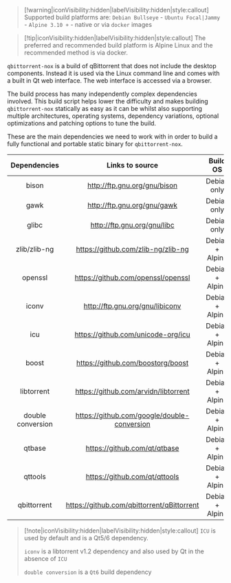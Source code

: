 > [!warning|iconVisibility:hidden|labelVisibility:hidden|style:callout] Supported build platforms are: `Debian Bullseye` - `Ubuntu Focal|Jammy` - `Alpine 3.10 +` - native or via `docker` images

> [!tip|iconVisibility:hidden|labelVisibility:hidden|style:callout] The preferred and recommended build platform is Alpine Linux and the recommended method is via docker.

`qbittorrent-nox` is a build of qBittorrent that does not include the desktop components. Instead it is used via the Linux command line and comes with a built in Qt web interface. The web interface is accessed via a browser.

The build process has many independently complex dependencies involved. This build script helps lower the difficulty and makes building `qbittorrent-nox` statically as easy as it can be whilst also supporting multiple architectures, operating systems, dependency variations, optional optimizations and patching options to tune the build.

These are the main dependencies we need to work with in order to build a fully functional and portable static binary for `qbittorrent-nox`.

|   Dependencies    |               Links to source                |    Build OS     | Requirements |
| :---------------: | :------------------------------------------: | :-------------: | :----------: |
|       bison       |         http://ftp.gnu.org/gnu/bison         |   Debian only   |   required   |
|       gawk        |         http://ftp.gnu.org/gnu/gawk          |   Debian only   |   required   |
|       glibc       |         http://ftp.gnu.org/gnu/libc          |   Debian only   |   required   |
|   zlib/zlib-ng    |     <https://github.com/zlib-ng/zlib-ng>     | Debian + Alpine |   required   |
|      openssl      |     <https://github.com/openssl/openssl>     | Debian + Alpine |   required   |
|       iconv       |       http://ftp.gnu.org/gnu/libiconv        | Debian + Alpine |   required   |
|        icu        |      https://github.com/unicode-org/icu      | Debian + Alpine |   optional   |
|       boost       |     <https://github.com/boostorg/boost>      | Debian + Alpine |   required   |
|    libtorrent     |     https://github.com/arvidn/libtorrent     | Debian + Alpine |   required   |
| double conversion | https://github.com/google/double-conversion  | Debian + Alpine |   required   |
|      qtbase       |        <https://github.com/qt/qtbase>        | Debian + Alpine |   required   |
|      qttools      |       <https://github.com/qt/qttools>        | Debian + Alpine |   required   |
|    qbittorrent    | <https://github.com/qbittorrent/qBittorrent> | Debian + Alpine |   required   |

> [!note|iconVisibility:hidden|labelVisibility:hidden|style:callout] `ICU` is used by default and is a Qt5/6 dependency.
>
> `iconv` is a libtorrent v1.2 dependency and also used by Qt in the absence of `ICU`
>
> `double conversion` is a `Qt6` build dependency
